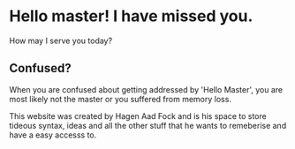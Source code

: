 # Hello master! I have missed you.

How may I serve you today?

## Confused?

When you are confused about getting addressed by 'Hello Master', you are most likely not the master or you suffered from memory loss.

This website was created by Hagen Aad Fock and is his space to store tideous syntax, ideas and all the other stuff that he wants to remeberise and have a easy accesss to.